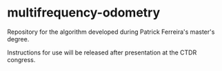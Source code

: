 # multifrequency-odometry
Repository for the algorithm developed during Patrick Ferreira's master's degree.

Instructions for use will be released after presentation at the CTDR congress.
